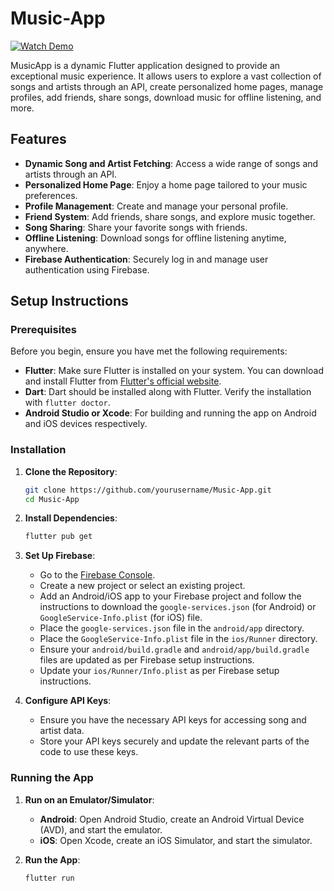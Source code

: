 # Music-App

[![Watch Demo](https://img.shields.io/badge/Watch-Demo-blue?style=for-the-badge&logo=video)](https://github.com/yachi4123/music_APP/releases/download/1/WhatsApp.Video.2025-05-12.at.22.39.52.mp4)

MusicApp is a dynamic Flutter application designed to provide an exceptional music experience. It allows users to explore a vast collection of songs and artists through an API, create personalized home pages, manage profiles, add friends, share songs, download music for offline listening, and more.

## Features

- **Dynamic Song and Artist Fetching**: Access a wide range of songs and artists through an API.
- **Personalized Home Page**: Enjoy a home page tailored to your music preferences.
- **Profile Management**: Create and manage your personal profile.
- **Friend System**: Add friends, share songs, and explore music together.
- **Song Sharing**: Share your favorite songs with friends.
- **Offline Listening**: Download songs for offline listening anytime, anywhere.
- **Firebase Authentication**: Securely log in and manage user authentication using Firebase.

## Setup Instructions

### Prerequisites

Before you begin, ensure you have met the following requirements:

- **Flutter**: Make sure Flutter is installed on your system. You can download and install Flutter from [Flutter's official website](https://flutter.dev/docs/get-started/install).
- **Dart**: Dart should be installed along with Flutter. Verify the installation with `flutter doctor`.
- **Android Studio or Xcode**: For building and running the app on Android and iOS devices respectively.

### Installation

1. **Clone the Repository**:
    ```sh
    git clone https://github.com/yourusername/Music-App.git
    cd Music-App
    ```

2. **Install Dependencies**:
    ```sh
    flutter pub get
    ```

3. **Set Up Firebase**:
    - Go to the [Firebase Console](https://console.firebase.google.com/).
    - Create a new project or select an existing project.
    - Add an Android/iOS app to your Firebase project and follow the instructions to download the `google-services.json` (for Android) or `GoogleService-Info.plist` (for iOS) file.
    - Place the `google-services.json` file in the `android/app` directory.
    - Place the `GoogleService-Info.plist` file in the `ios/Runner` directory.
    - Ensure your `android/build.gradle` and `android/app/build.gradle` files are updated as per Firebase setup instructions.
    - Update your `ios/Runner/Info.plist` as per Firebase setup instructions.

4. **Configure API Keys**:
    - Ensure you have the necessary API keys for accessing song and artist data.
    - Store your API keys securely and update the relevant parts of the code to use these keys.

### Running the App

1. **Run on an Emulator/Simulator**:
    - **Android**: Open Android Studio, create an Android Virtual Device (AVD), and start the emulator.
    - **iOS**: Open Xcode, create an iOS Simulator, and start the simulator.

2. **Run the App**:
    ```sh
    flutter run
    ```

